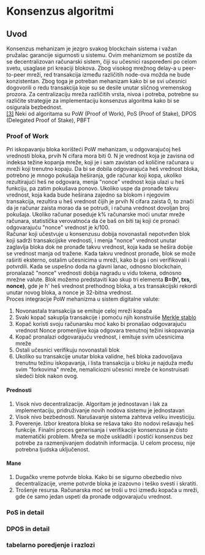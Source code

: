 # Konsenzus algoritmi

## Uvod

Konsenzus mehanizam je jezgro svakog blockchain sistema i važan pružalac garancije sigurnosti u sistemu. Ovim mehanizmom se postiže da se decentralizovan računarski sistem, čiji su učesnici raspoređeni po celom svetu, usaglase pri kreaciji blokova. Zbog visokog mrežnog delay-a u peer-to-peer mreži, red transakcija između različitih node-ova možda ne bude konzistentan. Zbog toga je potreban mehanizam kako bi se svi učesnici dogovorili o redu transakcija koje su se desile unutar sličnog vremenskog prozora. Za centralizaciju mreža različitih vrsta, nivoa i potreba, potrebne su različite strategije za implementaciju konsenzus algoritma kako bi se osigurala bezbednost. <br/> [[3]](https://iopscience.iop.org/article/10.1088/1742-6596/1437/1/012007/pdf)
Neki od algoritama su PoW (Proof of Work), PoS (Proof of Stake), DPOS (Delegated Proof of Stake), PBFT

### Proof of Work

Pri iskopavanju bloka korišteći PoW mehanizam, u odgovarajućoj heš vrednosti bloka, prvih N cifara mora biti 0. N je vrednost koja je zavisna od indeksa težine kopanja mreže, koji je i sam zavistan od količine računara u mreži koji trenutno kopaju. Da bi se dobila odgovarajuća heš vrednost bloka, potrebno je mnogo pokušaja heširanja, gde računar koji kopa, ukoliko rezultirajući heš ne odgovara, menja "nonce" vrednost koja ulazi u heš funkciju, pa zatim pokušava ponovo. Ukoliko uspe da pronađe takvu vrednost, koja kada bude heširana zajedno sa blokom i njegovim transakcija, rezultira u heš vrednost čijih je prvih N cifara zaista 0, to znači da je računar zaista morao da se potrudi, i računa vrednost dovoljan broj pokušaja. Ukoliko računar poseduje k% računarske moći unutar mreže računara, statistička verovatnoća da će baš on biti taj koji će pronaći odgovarajuću "nonce" vrednost je k/100. <br/>
Računar koji učestvuje u konsenzusu dobija novonastali nepotvrđen blok koji sadrži transakcijske vrednosti, i menja "nonce" vrednost unutar zaglavlja bloka dok ne pronađe takvu vrednost, koja kada se hešira dobije se vrednost manja od tražene. Kada takvu vrednost pronađe, blok se može raširiti eksterno, ostalim učesnicima u mreži, kako bi ga i oni verifikovali i potvrdili. Kada se uspešno doda na glavni lanac, odnosno blockchain, pronalazač "nonce" vrednosti dobija nagradu u vidu tokena, odnosno mrežne valute.
Blok možemo predstaviti kao skup tri elementa <b>B=(h', txs, nonce)</b>, gde je h' heš vrednost prethodnog bloka, a txs transakcijski rekordi unutar novog bloka, a nonce je 32-bitna vrednost.<br/>
Proces integracije PoW mehanizma u sistem digitalne valute:

1. Novonastala transakcija se emituje celoj mreži kopača
2. Svaki kopač sakuplja transakcije i pomoću njih konstruiše [Merkle stablo](blockchain.md#merkle-stablo)
3. Kopač koristi svoju računarsku moć kako bi pronašao odgovarajuću vrednost Nonce promenljive koja odgovara trenutnoj težini iskopavanja
4. Kopač pronalazi odgovarajuću vrednost, i emituje svim učesnicima mreže
5. Ostali učesnici verifikuju novonastali blok
6. Ukoliko su transakcije unutar bloka validne, heš bloka zadovoljava trenutnu težinu iskopavanja, i lista transakcija u bloku je najduža među svim "forkovima" mreže, nemaliciozni učesnici mreže će konstruisati sledeći blok nakon ovog.

#### Prednosti

1. Visok nivo decentralizacije. Algoritam je jednostavan i lak za implementaciju, pridruživanje novih nodova sistemu je jednostavan
2. Visok nivo bezbednosti. Narušavanje sistema zahteva veliku investiciju.
3. Poverenje. Izbor kreatora bloka se rešava tako što nodovi rešavaju heš funkcije. Finalni proces generisanja i verifikacije konsenzusa je čisto matematički problem. Mreža se može uskladiti i postići konsenzus bez potrebe za razmenjivanjem dodatnih informacija. U celom procesu, nije potrebna ljudska uključenost.

#### Mane

1. Dugačko vreme potvrde bloka. Kako bi se sigurno obezbedio nivo decentralizacije, vreme potvrde bloka je izazovno i teško svesti i skratiti.
2. Trošenje resursa. Računarska moć se troši u trci između kopača u mreži, gde će samo jedan uspeti da pronađe odgovarajuću vrednost.

### PoS in detail

### DPOS in detail

### tabelarno poredjenje i razlozi
